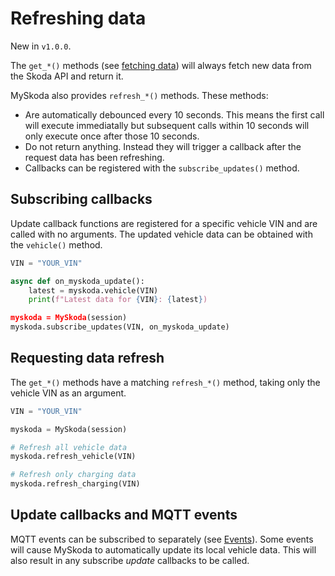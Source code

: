 
# Refreshing data

New in `v1.0.0`.

The `get_*()` methods (see [fetching data](fetching_data.md)) will always fetch new data from the Skoda API and return it.

MySkoda also provides `refresh_*()` methods. These methods:
- Are automatically debounced every 10 seconds. This means the first call will execute immediatally but subsequent calls within 10 seconds will only execute once after those 10 seconds.
- Do not return anything. Instead they will trigger a callback after the request data has been refreshing.
- Callbacks can be registered with the `subscribe_updates()` method.

## Subscribing callbacks

Update callback functions are registered for a specific vehicle VIN and are called with no arguments. The updated vehicle data can be obtained with the `vehicle()` method.

```python
VIN = "YOUR_VIN"

async def on_myskoda_update():
    latest = myskoda.vehicle(VIN)
    print(f"Latest data for {VIN}: {latest})

myskoda = MySkoda(session)
myskoda.subscribe_updates(VIN, on_myskoda_update)
```

## Requesting data refresh

The `get_*()` methods have a matching `refresh_*()` method, taking only the vehicle VIN as an argument.

```python
VIN = "YOUR_VIN"

myskoda = MySkoda(session)

# Refresh all vehicle data
myskoda.refresh_vehicle(VIN)

# Refresh only charging data
myskoda.refresh_charging(VIN)
```

## Update callbacks and MQTT events

MQTT events can be subscribed to separately (see [Events](events.md)). Some events will cause MySkoda to automatically update its local vehicle data. This will also result in any subscribe *update* callbacks to be called.
